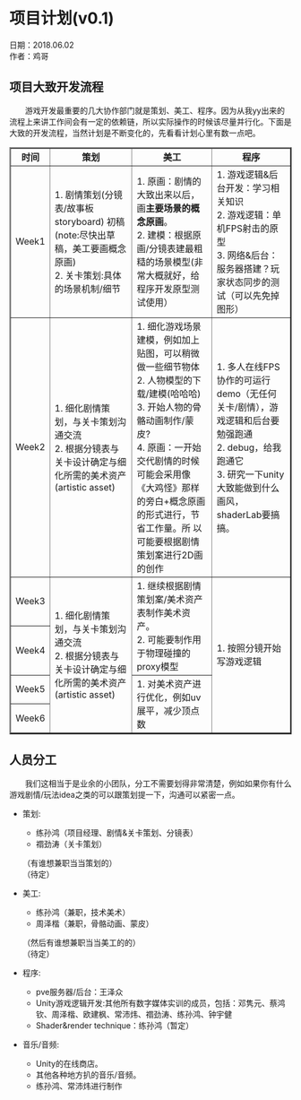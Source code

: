 # 项目计划(v0.1)

日期：2018.06.02  
作者：鸡哥

## 项目大致开发流程
&emsp;&emsp;游戏开发最重要的几大协作部门就是策划、美工、程序。因为从我yy出来的流程上来讲工作间会有一定的依赖链，所以实际操作的时候该尽量并行化。下面是大致的开发流程，当然计划是不断变化的，先看看计划心里有数一点吧。  

<table border="2">
    <tr>
        <td align="center"><b>时间</b></td>
        <td align="center"><b>策划</b></td>
        <td align="center"><b>美工</b></td>
        <td align="center"><b>程序</b></td>
    </tr>
    <tr>
        <td align="center">Week1</td>
        <td>
            1. 剧情策划(分镜表/故事板storyboard) 初稿(note:尽快出草稿，美工要画概念原画)
            <br/>
            2. 关卡策划:具体的场景机制/细节
        </td>
        <td>
            1. 原画：剧情的大致出来以后，画<b>主要场景的概念原画</b>。
            <br/>
            2. 建模：根据原画/分镜表建最粗糙的场景模型(非常大概就好，给程序开发原型测试使用）
        </td>
        <td>
            1. 游戏逻辑&后台开发：学习相关知识
            <br/>
            2. 游戏逻辑：单机FPS射击的原型
            <br/>
            3. 网络&后台：服务器搭建？玩家状态同步的测试（可以先免掉图形）
        </td>
    </tr>
    <tr>
        <td align="center">Week2</td>
        <td>
            1. 细化剧情策划，与关卡策划沟通交流
            <br/>
            2. 根据分镜表与关卡设计确定与细化所需的美术资产(artistic asset)
        </td>
        <td>
            1. 细化游戏场景建模，例如加上贴图，可以稍微做一些细节物体
            <br/>
            2. 人物模型的下载/建模(哈哈哈)
            <br/>
            3. 开始人物的骨骼动画制作/蒙皮?
            <br/>
            4. 原画：一开始交代剧情的时候可能会采用像《大鸡怪》那样的旁白+概念原画的形式进行，节省工作量。所    以可能要根据剧情策划案进行2D画的创作
        </td>
        <td>
            1. 多人在线FPS协作的可运行demo（无任何关卡/剧情），游戏逻辑和后台要勉强跑通
            <br/>
            2. debug，给我跑通它
            <br/>
            3. 研究一下unity大致能做到什么画风，shaderLab要搞搞。
        </td>
    </tr>
    <tr>
        <td align="center">Week3</td>
        <td rowspan="4">
            1. 细化剧情策划，与关卡策划沟通交流
            <br/>
            2. 根据分镜表与关卡设计确定与细化所需的美术资产(artistic asset)
        </td>
        <td rowspan="2">
            1. 继续根据剧情策划案/美术资产表制作美术资产。
            <br/>
            2. 可能要制作用于物理碰撞的proxy模型
        </td>
        <td rowspan="4">
            1. 按照分镜开始写游戏逻辑
        </td>
    </tr>
    <tr>
        <td align="center">Week4</td>
    </tr>
    <tr>
        <td align="center">Week5</td>
        <td rowspan="2">
            1. 对美术资产进行优化，例如uv展平，减少顶点数
        </td>
    </tr>
    <tr>
        <td align="center">Week6</td>
    </tr>
</table>

## 人员分工
&emsp;&emsp;我们这相当于是业余的小团队，分工不需要划得非常清楚，例如如果你有什么游戏剧情/玩法idea之类的可以跟策划提一下，沟通可以紧密一点。

- 策划:
    - 练孙鸿（项目经理、剧情&关卡策划、分镜表）
    - 禤劲涛（关卡策划）  

    （有谁想兼职当当策划的）  
    （待定）

- 美工:
    - 练孙鸿（兼职，技术美术）
    - 周泽楷（兼职，骨骼动画、蒙皮）

    （然后有谁想兼职当当美工的的）  
    （待定）

- 程序:
    - pve服务器/后台：王泽众
    - Unity游戏逻辑开发:其他所有数字媒体实训的成员，包括：邓隽元、蔡鸿钦、周泽楷、欧建枫、常沛炜、禤劲涛、练孙鸿、钟宇健
    - Shader&render technique：练孙鸿（暂定）

- 音乐/音频:
    - Unity的在线商店。
    - 其他各种地方扒的音乐/音频。
    - 练孙鸿、常沛炜进行制作






